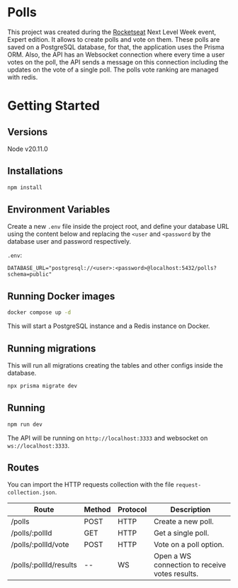 # Polls

This project was created during the [Rocketseat](https://www.rocketseat.com.br/) Next Level Week event, Expert edition. It allows to create polls and vote on them. These polls are saved on a PostgreSQL database, for that, the application uses the Prisma ORM. Also, the API has an Websocket connection where every time a user votes on the poll, the API sends a message on this connection including the updates on the vote of a single poll. The polls vote ranking are managed with redis.

# Getting Started

## Versions

Node v20.11.0

## Installations

```bash
npm install
```

## Environment Variables

Create a new `.env` file inside the project root, and define your database URL using the content below and replacing the `<user` and `<password` by the database user and password respectively.

`.env`:

```
DATABASE_URL="postgresql://<user>:<password>@localhost:5432/polls?schema=public"
```

## Running Docker images

```bash
docker compose up -d
```

This will start a PostgreSQL instance and a Redis instance on Docker.

## Running migrations

This will run all migrations creating the tables and other configs inside the database.

```bash
npx prisma migrate dev
```

## Running

```bash
npm run dev
```

The API will be running on `http://localhost:3333` and websocket on `ws://localhost:3333`.

## Routes

You can import the HTTP requests collection with the file `request-collection.json`.

| Route                  | Method | Protocol | Description                                    |
| ---------------------- | ------ | -------- | ---------------------------------------------- |
| /polls                 | POST   | HTTP     | Create a new poll.                             |
| /polls/:pollId         | GET    | HTTP     | Get a single poll.                             |
| /polls/:pollId/vote    | POST   | HTTP     | Vote on a poll option.                         |
| /polls/:pollId/results | --     | WS       | Open a WS connection to receive votes results. |

